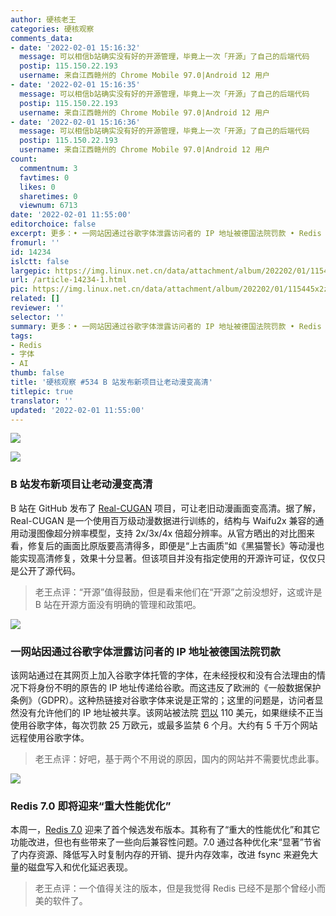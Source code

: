 ```yaml
---
author: 硬核老王
categories: 硬核观察
comments_data:
- date: '2022-02-01 15:16:32'
  message: 可以相信b站确实没有好的开源管理，毕竟上一次「开源」了自己的后端代码
  postip: 115.150.22.193
  username: 来自江西赣州的 Chrome Mobile 97.0|Android 12 用户
- date: '2022-02-01 15:16:35'
  message: 可以相信b站确实没有好的开源管理，毕竟上一次「开源」了自己的后端代码
  postip: 115.150.22.193
  username: 来自江西赣州的 Chrome Mobile 97.0|Android 12 用户
- date: '2022-02-01 15:16:36'
  message: 可以相信b站确实没有好的开源管理，毕竟上一次「开源」了自己的后端代码
  postip: 115.150.22.193
  username: 来自江西赣州的 Chrome Mobile 97.0|Android 12 用户
count:
  commentnum: 3
  favtimes: 0
  likes: 0
  sharetimes: 0
  viewnum: 6713
date: '2022-02-01 11:55:00'
editorchoice: false
excerpt: 更多：• 一网站因通过谷歌字体泄露访问者的 IP 地址被德国法院罚款 • Redis 7.0 即将迎来“重大性能优化”
fromurl: ''
id: 14234
islctt: false
largepic: https://img.linux.net.cn/data/attachment/album/202202/01/115445x2zuw31s1e3afmuk.jpg
url: /article-14234-1.html
pic: https://img.linux.net.cn/data/attachment/album/202202/01/115445x2zuw31s1e3afmuk.jpg.thumb.jpg
related: []
reviewer: ''
selector: ''
summary: 更多：• 一网站因通过谷歌字体泄露访问者的 IP 地址被德国法院罚款 • Redis 7.0 即将迎来“重大性能优化”
tags:
- Redis
- 字体
- AI
thumb: false
title: '硬核观察 #534 B 站发布新项目让老动漫变高清'
titlepic: true
translator: ''
updated: '2022-02-01 11:55:00'
---
```


![](/data/attachment/album/202202/01/115445x2zuw31s1e3afmuk.jpg)


![](/data/attachment/album/202202/01/115454wb8w4wzkeqf3fcp3.jpg)


### B 站发布新项目让老动漫变高清


B 站在 GitHub 发布了 [Real-CUGAN](https://github.com/bilibili/ailab/tree/main/Real-CUGAN) 项目，可让老旧动漫画面变高清。据了解，Real-CUGAN 是一个使用百万级动漫数据进行训练的，结构与 Waifu2x 兼容的通用动漫图像超分辨率模型，支持 2x/3x/4x 倍超分辨率。从官方晒出的对比图来看，修复后的画面比原版要高清得多，即便是“上古画质”如《黑猫警长》等动漫也能实现高清修复，效果十分显著。但该项目并没有指定使用的开源许可证，仅仅只是公开了源代码。



> 
> 老王点评：“开源”值得鼓励，但是看来他们在“开源”之前没想好，这或许是 B 站在开源方面没有明确的管理和政策吧。
> 
> 
> 


![](/data/attachment/album/202202/01/115506ds7pm1912oczzpr3.jpg)


### 一网站因通过谷歌字体泄露访问者的 IP 地址被德国法院罚款


该网站通过在其网页上加入谷歌字体托管的字体，在未经授权和没有合法理由的情况下将身份不明的原告的 IP 地址传递给谷歌。而这违反了欧洲的《一般数据保护条例》（GDPR）。这种热链接对谷歌字体来说是正常的；这里的问题是，访问者显然没有允许他们的 IP 地址被共享。该网站被法院 [罚以](https://www.theregister.com/2022/01/31/website_fine_google_fonts_gdpr/) 110 美元，如果继续不正当使用谷歌字体，每次罚款 25 万欧元，或最多监禁 6 个月。大约有 5 千万个网站远程使用谷歌字体。



> 
> 老王点评：好吧，基于两个不用说的原因，国内的网站并不需要忧虑此事。
> 
> 
> 


![](/data/attachment/album/202202/01/115531bfjhtaczcm0kg3hg.jpg)


### Redis 7.0 即将迎来“重大性能优化”


本周一，[Redis 7.0](https://github.com/redis/redis/releases/tag/7.0-rc1) 迎来了首个候选发布版本。其称有了“重大的性能优化”和其它功能改进，但也有些带来了一些向后兼容性问题。7.0 通过各种优化来“显著”节省了内存资源、降低写入时复制内存的开销、提升内存效率，改进 fsync 来避免大量的磁盘写入和优化延迟表现。



> 
> 老王点评：一个值得关注的版本，但是我觉得 Redis 已经不是那个曾经小而美的软件了。
> 
> 
>